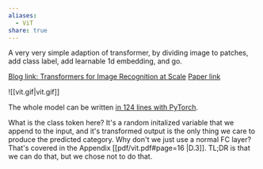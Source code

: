 ```yaml
---
aliases:
  - ViT
share: true
---
```


A very very simple adaption of transformer, by dividing image to patches, add class label, add learnable 1d embedding, and go.

[Blog link: Transformers for Image Recognition at Scale](https://ai.googleblog.com/2020/12/transformers-for-image-recognition-at.html)
[Paper link](https://arxiv.org/abs/2010.11929)

![[vit.gif|vit.gif]]

The whole model can be written [in 124 lines with PyTorch](https://github.com/lucidrains/vit-pytorch/blob/main/vit_pytorch/vit.py).

What is the class token here? It's a random initalized variable that we append to the input, and it's transformed output is the only thing we care to produce the predicted category. Why don't we just use a normal FC layer? That's covered in the Appendix [[pdf/vit.pdf#page=16 |D.3]]. TL;DR is that we can do that, but we chose not to do that. 